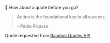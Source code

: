 📣 How about a quote before you go?

> Action is the foundational key to all success.
>
> <p>- Pablo Picasso</p>

Quote requested from [Random Quotes API](https://github.com/lukePeavey/quotable)
